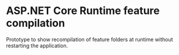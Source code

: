 # ASP.NET Core Runtime feature compilation

Prototype to show recompilation of feature folders at runtime without restarting the application.
